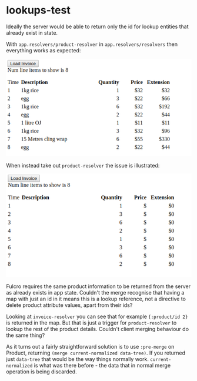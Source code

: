 # lookups-test
Ideally the server would be able to return only the id for lookup entities that already exist in state.

With `app.resolvers/product-resolver` in `app.resolvers/resolvers` then everything works as expected:

![](imgs/works.png)

When instead take out `product-resolver` the issue is illustrated:

![](imgs/does_not_work.png)

Fulcro requires the same product information to be returned from the server as already exists in
app state. Couldn't the merge recognise that having a map with just an id in it means this is a lookup
reference, not a directive to delete product attribute values, apart from their ids?

Looking at `invoice-resolver` you can see that for example `{:product/id 2}` is returned in the map.
But that is just a trigger for `product-resolver` to lookup the rest of the product details. Couldn't
client merging behaviour do the same thing?

As it turns out a fairly straightforward solution is to use `:pre-merge` on Product, returning
`(merge current-normalized data-tree)`. If you returned just `data-tree` that would be the way things
normally work. `current-normalized` is what was there before - the data that in normal merge operation is
being discarded.
